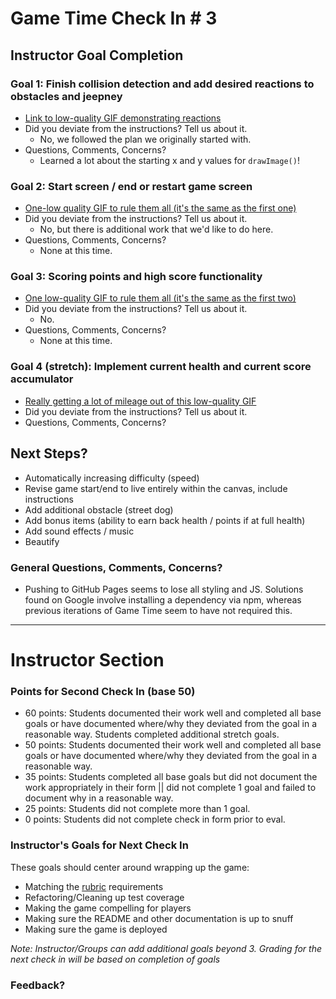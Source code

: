 # Game Time Check In # 3

## Instructor Goal Completion

### Goal 1: Finish collision detection and add desired reactions to obstacles and jeepney

  - [Link to low-quality GIF demonstrating reactions](http://recordit.co/UsaSotHR56)
  - Did you deviate from the instructions? Tell us about it.
    - No, we followed the plan we originally started with.
  - Questions, Comments, Concerns?
    - Learned a lot about the starting x and y values for `drawImage()`!

### Goal 2: Start screen / end or restart game screen

  - [One-low quality GIF to rule them all (it's the same as the first one)](http://recordit.co/UsaSotHR56)
  - Did you deviate from the instructions? Tell us about it.
    - No, but there is additional work that we'd like to do here.
  - Questions, Comments, Concerns?
    - None at this time.

### Goal 3: Scoring points and high score functionality

  - [One low-quality GIF to rule them all (it's the same as the first two)](http://recordit.co/UsaSotHR56)
  - Did you deviate from the instructions? Tell us about it.
    - No.
  - Questions, Comments, Concerns?
    - None at this time.

### Goal 4 (stretch): Implement current health and current score accumulator

- [Really getting a lot of mileage out of this low-quality GIF](http://recordit.co/UsaSotHR56)
- Did you deviate from the instructions? Tell us about it.
- Questions, Comments, Concerns?

## Next Steps?

- Automatically increasing difficulty (speed)
- Revise game start/end to live entirely within the canvas, include instructions
- Add additional obstacle (street dog)
- Add bonus items (ability to earn back health / points if at full health)
- Add sound effects / music
- Beautify

### General Questions, Comments, Concerns?
- Pushing to GitHub Pages seems to lose all styling and JS. Solutions found on Google involve installing a dependency via npm, whereas previous iterations of Game Time seem to have not required this.

-----

# Instructor Section

### Points for Second Check In (base 50)

* 60 points: Students documented their work well and completed all base goals or have documented where/why they deviated from the goal in a reasonable way. Students completed additional stretch goals.
* 50 points: Students documented their work well and completed all base goals or have documented where/why they deviated from the goal in a reasonable way.
* 35 points: Students completed all base goals but did not document the work appropriately in their form || did not complete 1 goal and failed to document why in a reasonable way.
* 25 points: Students did not complete more than 1 goal.
* 0 points: Students did not complete check in form prior to eval.

### Instructor's Goals for Next Check In

These goals should center around wrapping up the game:

 - Matching the [rubric](https://github.com/turingschool/lesson_plans/blob/master/ruby_04-apis_and_scalability/gametime_project.markdown) requirements
 - Refactoring/Cleaning up test coverage
 - Making the game compelling for players
 - Making sure the README and other documentation is up to snuff
 - Making sure the game is deployed

_Note: Instructor/Groups can add additional goals beyond 3. Grading for the next check in will be based on completion of goals_

### Feedback?

